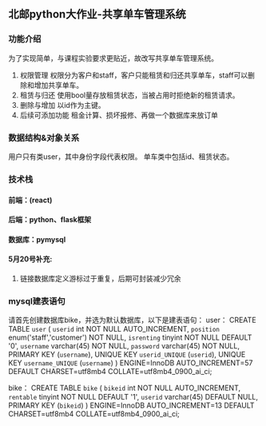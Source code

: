 ## 北邮python大作业-共享单车管理系统
### 功能介绍
为了实现简单，与课程实验要求更贴近，故改写共享单车管理系统。
1. 权限管理
权限分为客户和staff，客户只能租赁和归还共享单车，staff可以删除和增加共享单车。
2. 租赁与归还
使用bool量存放租赁状态，当被占用时拒绝新的租赁请求。
3. 删除与增加
以id作为主键。
4. 后续可添加功能
租金计算、损坏报修、再做一个数据库来放订单

### 数据结构&对象关系
用户只有类user，其中身份字段代表权限。
单车类中包括id、租赁状态。

### 技术栈
#### 前端：(react)
#### 后端：python、flask框架
#### 数据库：pymysql

#### 5月20号补充:
1. 链接数据库定义游标过于重复，后期可封装减少冗余

### mysql建表语句
请首先创建数据库bike，并选为默认数据库，以下是建表语句：
user：
CREATE TABLE `user` (
  `userid` int NOT NULL AUTO_INCREMENT,
  `position` enum('staff','customer') NOT NULL,
  `isrenting` tinyint NOT NULL DEFAULT '0',
  `username` varchar(45) NOT NULL,
  `password` varchar(45) NOT NULL,
  PRIMARY KEY (`username`),
  UNIQUE KEY `userid_UNIQUE` (`userid`),
  UNIQUE KEY `username_UNIQUE` (`username`)
) ENGINE=InnoDB AUTO_INCREMENT=57 DEFAULT CHARSET=utf8mb4 COLLATE=utf8mb4_0900_ai_ci;

bike：
CREATE TABLE `bike` (
  `bikeid` int NOT NULL AUTO_INCREMENT,
  `rentable` tinyint NOT NULL DEFAULT '1',
  `userid` varchar(45) DEFAULT NULL,
  PRIMARY KEY (`bikeid`)
) ENGINE=InnoDB AUTO_INCREMENT=13 DEFAULT CHARSET=utf8mb4 COLLATE=utf8mb4_0900_ai_ci;

